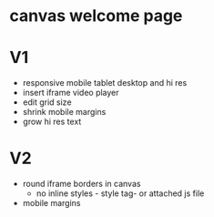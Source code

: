 # canvas welcome page

# V1
- responsive mobile tablet desktop and hi res
- insert iframe video player
- edit grid size
- shrink mobile margins
- grow hi res text

# V2
- round iframe borders in canvas
    - no inline styles - style tag- or attached js file
- mobile margins

